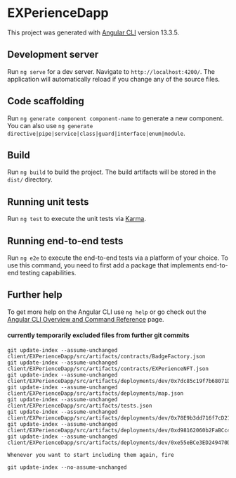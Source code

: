# EXPerienceDapp

This project was generated with [Angular CLI](https://github.com/angular/angular-cli) version 13.3.5.

## Development server

Run `ng serve` for a dev server. Navigate to `http://localhost:4200/`. The application will automatically reload if you change any of the source files.

## Code scaffolding

Run `ng generate component component-name` to generate a new component. You can also use `ng generate directive|pipe|service|class|guard|interface|enum|module`.

## Build

Run `ng build` to build the project. The build artifacts will be stored in the `dist/` directory.

## Running unit tests

Run `ng test` to execute the unit tests via [Karma](https://karma-runner.github.io).

## Running end-to-end tests

Run `ng e2e` to execute the end-to-end tests via a platform of your choice. To use this command, you need to first add a package that implements end-to-end testing capabilities.

## Further help

To get more help on the Angular CLI use `ng help` or go check out the [Angular CLI Overview and Command Reference](https://angular.io/cli) page.


#### currently temporarily excluded files from further git commits 

```
git update-index --assume-unchanged client/EXPerienceDapp/src/artifacts/contracts/BadgeFactory.json
git update-index --assume-unchanged client/EXPerienceDapp/src/artifacts/contracts/EXPerienceNFT.json
git update-index --assume-unchanged client/EXPerienceDapp/src/artifacts/deployments/dev/0x7dc85c19f7b68071D1c5c12211e67407827744aE.json
git update-index --assume-unchanged client/EXPerienceDapp/src/artifacts/deployments/map.json
git update-index --assume-unchanged client/EXPerienceDapp/src/artifacts/tests.json
git update-index --assume-unchanged client/EXPerienceDapp/src/artifacts/deployments/dev/0x78E9b3dd716f7cD21F80be0a1470D2F2C4Ba1107.json
git update-index --assume-unchanged client/EXPerienceDapp/src/artifacts/deployments/dev/0xd98162060b2FaBCc4bBd70513e7Ec15d5c13E6e4.json
git update-index --assume-unchanged client/EXPerienceDapp/src/artifacts/deployments/dev/0xe55eBCe3ED249470D2f2AC63f3E5c1fF56dD5Fad.json

Whenever you want to start including them again, fire 

git update-index --no-assume-unchanged
```

